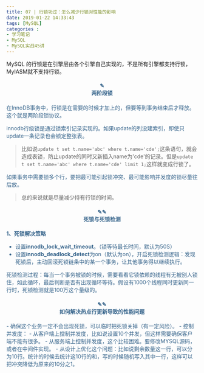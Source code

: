 ```yaml
---
title: 07 | 行锁功过：怎么减少行锁对性能的影响
date: 2019-01-22 14:33:43
tags: [MySQL]
categories :
- 学习笔记
- MySQL
- MySQL实战45讲
---
```


MySQL 的行锁是在引擎层由各个引擎自己实现的，不是所有引擎都支持行锁，MyIASM就不支持行锁。


<center> <h4><font color = "#36648B">✎</br>两阶段锁</center>
在InnoDB事务中，行锁是在需要的时候才加上的，但要等到事务结束后才释放。这个就是两阶段锁协议。

innodb行级锁是通过锁索引记录实现的。如果update的列没建索引，即使只update一条记录也会锁定整张表。
>比如说`update t set t.name='abc' where t.name='cde';`这条语句，就会造成表锁，防止update的同时又新插入name为'cde'的记录。但是`update t set t.name='abc' where t.name='cde' limit 1;`这样就变成行锁了。

如果事务中需要锁多个行，要把最可能引起锁冲突、最可能影响并发度的锁尽量往后放。
> 总的来说就是尽量减少持有行锁的时间。


<center> <h4><font color = "#36648B">✎✎</br>死锁与死锁检测</center>

**1、死锁解决策略**
- 设置**innodb_lock_wait_timeout**。（锁等待最长时间，默认为50S）
- 设置**innodb_deadlock_detect**为on（默认为on），开启死锁检测逻辑：发现死锁后，主动回滚死锁链条中的某一个事务，让其他事务得以继续执行。

死锁检测过程：每当一个事务被锁的时候，需要看看它锁依赖的线程有无被别人锁住，如此循环，最后判断是否有出现循环等待。假设有1000个线程同时更新同一行时，死锁检测就是100万这个量级的。


<center> <h4><font color = "#36648B">✎✎</br>如何解决热点行更新导致的性能问题</center>
- 确保这个业务一定不会出现死锁，可以临时把死锁关掉（有一定风险）。
- 控制并发度：
  - 从客户端上控制并发度，比如说设置10个并发，但这样需要确保客户端不能有很多。
  - 从服务端上控制并发度，这个比较困难。要修改MYSQL源码，或者在中间件实现。
- 从设计上优化这个问题：比如说剩余数量这一行，可以分为10行。统计的时候去统计这10行的和，写的时候随机写入其中一行，这样可以把冲突降低为原来的10分之1。











